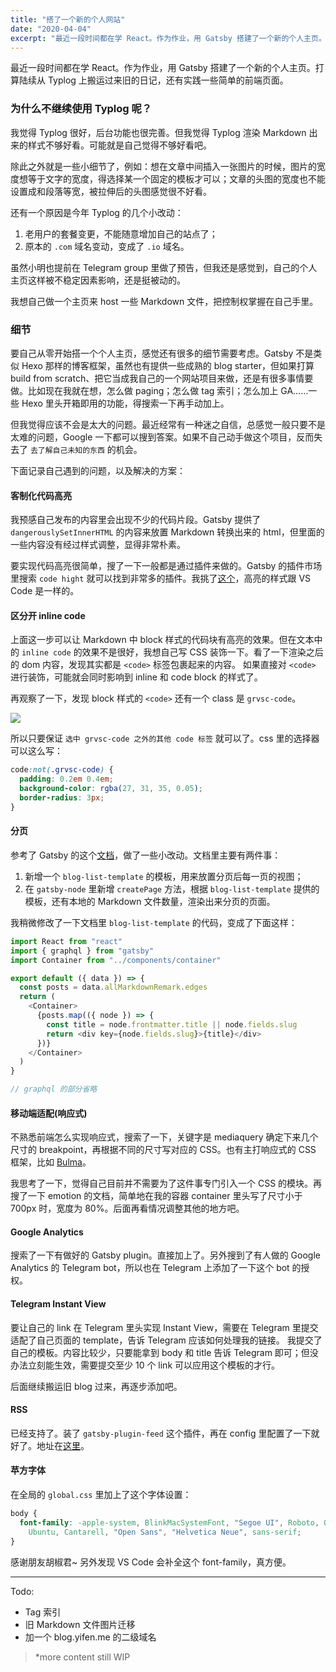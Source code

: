 ```yaml
---
title: "搭了一个新的个人网站"
date: "2020-04-04"
excerpt: "最近一段时间都在学 React。作为作业，用 Gatsby 搭建了一个新的个人主页。打算陆续从 Typlog 上搬运过来旧的日记，还有实践一些简单的前端页面。"
---
```


最近一段时间都在学 React。作为作业，用 Gatsby 搭建了一个新的个人主页。打算陆续从 Typlog 上搬运过来旧的日记，还有实践一些简单的前端页面。

### 为什么不继续使用 Typlog 呢？

我觉得 Typlog 很好，后台功能也很完善。但我觉得 Typlog 渲染 Markdown 出来的样式不够好看。可能就是自己觉得不够好看吧。

除此之外就是一些小细节了，例如：想在文章中间插入一张图片的时候，图片的宽度想等于文字的宽度，得选择某一个固定的模板才可以；文章的头图的宽度也不能设置成和段落等宽，被拉伸后的头图感觉很不好看。

还有一个原因是今年 Typlog 的几个小改动：

1. 老用户的套餐变更，不能随意增加自己的站点了；
2. 原本的 `.com` 域名变动，变成了 `.io` 域名。

虽然小明也提前在 Telegram group 里做了预告，但我还是感觉到，自己的个人主页这样被不稳定因素影响，还是挺被动的。

我想自己做一个主页来 host 一些 Markdown 文件，把控制权掌握在自己手里。

### 细节

要自己从零开始搭一个个人主页，感觉还有很多的细节需要考虑。Gatsby 不是类似 Hexo 那样的博客框架，虽然也有提供一些成熟的 blog starter，但如果打算 build from scratch、把它当成我自己的一个网站项目来做，还是有很多事情要做。比如现在我就在想，怎么做 paging；怎么做 tag 索引；怎么加上 GA……一些 Hexo 里头开箱即用的功能，得搜索一下再手动加上。

但我觉得应该不会是太大的问题。最近经常有一种迷之自信，总感觉一般只要不是太难的问题，Google 一下都可以搜到答案。如果不自己动手做这个项目，反而失去了 `去了解自己未知的东西` 的机会。

下面记录自己遇到的问题，以及解决的方案：

#### 客制化代码高亮

我预感自己发布的内容里会出现不少的代码片段。Gatsby 提供了 `dangerouslySetInnerHTML` 的内容来放置 Markdown 转换出来的 html，但里面的一些内容没有经过样式调整，显得非常朴素。

要实现代码高亮很简单，搜了一下一般都是通过插件来做的。Gatsby 的插件市场里搜索 `code hight` 就可以找到非常多的插件。我挑了[这个](https://www.gatsbyjs.org/packages/gatsby-remark-vscode/?=highlight)，高亮的样式跟 VS Code 是一样的。

#### 区分开 inline code

上面这一步可以让 Markdown 中 block 样式的代码块有高亮的效果。但在文本中的 `inline code` 的效果不是很好，我想自己写 CSS 装饰一下。看了一下渲染之后的 dom 内容，发现其实都是 `<code>` 标签包裹起来的内容。
如果直接对 `<code>` 进行装饰，可能就会同时影响到 inline 和 code block 的样式了。

再观察了一下，发现 block 样式的 `<code>` 还有一个 class 是 `grvsc-code`。

![](https://tva1.sinaimg.cn/large/007S8ZIlly1gdqwuibnabj32540rgdpl.jpg)

所以只要保证 `选中 grvsc-code 之外的其他 code 标签` 就可以了。css 里的选择器可以这么写：

```css
code:not(.grvsc-code) {
  padding: 0.2em 0.4em;
  background-color: rgba(27, 31, 35, 0.05);
  border-radius: 3px;
}
```

#### 分页

参考了 Gatsby 的这个[文档](https://www.gatsbyjs.org/docs/adding-pagination/)，做了一些小改动。文档里主要有两件事：

1. 新增一个 `blog-list-template` 的模板，用来放置分页后每一页的视图；
2. 在 `gatsby-node` 里新增 `createPage` 方法，根据 `blog-list-template` 提供的模板，还有本地的 Markdown 文件数量，渲染出来分页的页面。

我稍微修改了一下文档里 `blog-list-template` 的代码，变成了下面这样：

```javascript
import React from "react"
import { graphql } from "gatsby"
import Container from "../components/container"

export default ({ data }) => {
  const posts = data.allMarkdownRemark.edges
  return (
    <Container>
      {posts.map(({ node }) => {
        const title = node.frontmatter.title || node.fields.slug
        return <div key={node.fields.slug}>{title}</div>
      })}
    </Container>
  )
}

// graphql 的部分省略
```

#### 移动端适配(响应式)

不熟悉前端怎么实现响应式，搜索了一下，关键字是 mediaquery 确定下来几个尺寸的 breakpoint，再根据不同的尺寸写对应的 CSS。也有主打响应式的 CSS 框架，比如 [Bulma](https://bulma.io/)。

我思考了一下，觉得自己目前并不需要为了这件事专门引入一个 CSS 的模块。再搜了一下 emotion 的文档，简单地在我的容器 container 里头写了尺寸小于 700px 时，宽度为 80%。后面再看情况调整其他的地方吧。

#### Google Analytics

搜索了一下有做好的 Gatsby plugin。直接加上了。另外搜到了有人做的 Google Analytics 的 Telegram bot，所以也在 Telegram 上添加了一下这个 bot 的授权。

#### Telegram Instant View

要让自己的 link 在 Telegram 里头实现 Instant View，需要在 Telegram 里提交适配了自己页面的 template，告诉 Telegram 应该如何处理我的链接。
我提交了自己的模板。内容比较少，只要能拿到 body 和 title 告诉 Telegram 即可；但没办法立刻能生效，需要提交至少 10 个 link 可以应用这个模板的才行。

后面继续搬运旧 blog 过来，再逐步添加吧。

#### RSS

已经支持了。装了 `gatsby-plugin-feed` 这个插件，再在 config 里配置了一下就好了。地址在[这里](https://yifen.me/rss.xml)。

#### 苹方字体

在全局的 `global.css` 里加上了这个字体设置：

```css
body {
  font-family: -apple-system, BlinkMacSystemFont, "Segoe UI", Roboto, Oxygen,
    Ubuntu, Cantarell, "Open Sans", "Helvetica Neue", sans-serif;
}
```

感谢朋友胡椒君~ 另外发现 VS Code 会补全这个 font-family，真方便。

---

Todo:

- Tag 索引
- 旧 Markdown 文件图片迁移
- 加一个 blog.yifen.me 的二级域名

> \*more content still WIP
